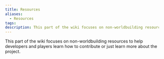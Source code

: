 ```yaml
---
title: Resources
aliases:
  - Resources
tags: 
description: This part of the wiki focuses on non-worldbuilding resources to help developers and players learn how to contribute or just learn more about the project.
---
```

This part of the wiki focuses on non-worldbuilding resources to help developers and players learn how to contribute or just learn more about the project.